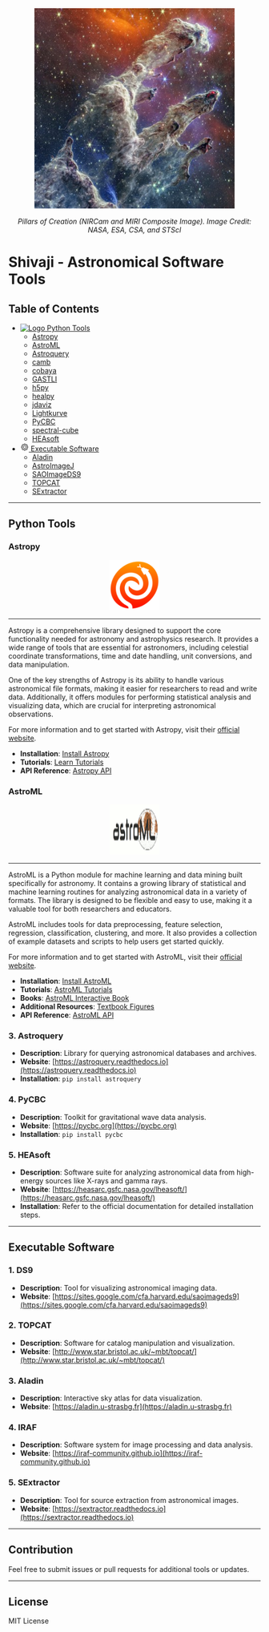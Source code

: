 <div align="center"><img src="./assets/img/jwst_pillar_ofcreation.jpg" width="400" height="400"></div>
<p align="center"><em>Pillars of Creation (NIRCam and MIRI Composite Image). Image Credit: NASA, ESA, CSA, and STScI</em></p>

# Shivaji - Astronomical Software Tools
## Table of Contents
- [<img src="./assets/img/pythonlogo.ico" alt="Logo" width="15" height="15"> Python Tools](#python-tools)
    - [Astropy](#astropy)
    - [AstroML](#AstroMl)
    - [Astroquery](#astroquery)
    - [camb](#camb)
    - [cobaya](#cobaya)
    - [GASTLI](#GASTLI)
    - [h5py](#h5py)
    - [healpy](#healpy)
    - [jdaviz](#jdaviz)
    - [Lightkurve](#lightkurve)
    - [PyCBC](#pycbc)
    - [spectral-cube](#spectral-cube)
    - [HEAsoft](#heasoft)
- [<img src="./assets/img/executable_icon.png" alt="Logo" width="17" height="17"> Executable Software](#executable-software)
   - [Aladin](#aladin)
   - [AstroImageJ](#AstroImageJ)
   - [SAOImageDS9](#SAOImageDS9)
   - [TOPCAT](#topcat)
   - [SExtractor](#sextractor)

---

## Python Tools

### Astropy
<div align="center"><img src="./assets/img/astropy_brandmark.png" width="100" height="100"></div>

----

Astropy is a comprehensive library designed to support the core functionality needed for astronomy and astrophysics research. It provides a wide range of tools that are essential for astronomers, including celestial coordinate transformations, time and date handling, unit conversions, and data manipulation. 

One of the key strengths of Astropy is its ability to handle various astronomical file formats, making it easier for researchers to read and write data. Additionally, it offers modules for performing statistical analysis and visualizing data, which are crucial for interpreting astronomical observations.

For more information and to get started with Astropy, visit their [official website](https://www.astropy.org).

- **Installation**: [Install Astropy](https://docs.astropy.org/en/stable/install.html#installing-astropy)
- **Tutorials**: [Learn Tutorials](https://learn.astropy.org/)
- **API Reference**: [Astropy API](https://docs.astropy.org/en/stable/index_user_docs.html)

### AstroML
<div align="center"><img src="./assets/img/astroml.gif" width="100" height="100"></div>

----

AstroML is a Python module for machine learning and data mining built specifically for astronomy. It contains a growing library of statistical and machine learning routines for analyzing astronomical data in a variety of formats. The library is designed to be flexible and easy to use, making it a valuable tool for both researchers and educators.

AstroML includes tools for data preprocessing, feature selection, regression, classification, clustering, and more. It also provides a collection of example datasets and scripts to help users get started quickly.

For more information and to get started with AstroML, visit their [official website](https://www.astroml.org).

- **Installation**: [Install AstroML](https://www.astroml.org/user_guide/installation.html)
- **Tutorials**: [AstroML Tutorials](https://www.astroml.org/examples/index.html)
- **Books**: [AstroML Interactive Book](https://www.astroml.org/astroML-notebooks/)
- **Additional Resources**: [Textbook Figures](https://www.astroml.org/book_figures/)
- **API Reference**: [AstroML API](https://www.astroml.org/modules/classes.html)

### 3. Astroquery
- **Description**: Library for querying astronomical databases and archives.
- **Website**: [https://astroquery.readthedocs.io](https://astroquery.readthedocs.io)
- **Installation**: `pip install astroquery`

### 4. PyCBC
- **Description**: Toolkit for gravitational wave data analysis.
- **Website**: [https://pycbc.org](https://pycbc.org)
- **Installation**: `pip install pycbc`

### 5. HEAsoft
- **Description**: Software suite for analyzing astronomical data from high-energy sources like X-rays and gamma rays.
- **Website**: [https://heasarc.gsfc.nasa.gov/lheasoft/](https://heasarc.gsfc.nasa.gov/lheasoft/)
- **Installation**: Refer to the official documentation for detailed installation steps.

---

## Executable Software

### 1. DS9
- **Description**: Tool for visualizing astronomical imaging data.
- **Website**: [https://sites.google.com/cfa.harvard.edu/saoimageds9](https://sites.google.com/cfa.harvard.edu/saoimageds9)

### 2. TOPCAT
- **Description**: Software for catalog manipulation and visualization.
- **Website**: [http://www.star.bristol.ac.uk/~mbt/topcat/](http://www.star.bristol.ac.uk/~mbt/topcat/)

### 3. Aladin
- **Description**: Interactive sky atlas for data visualization.
- **Website**: [https://aladin.u-strasbg.fr](https://aladin.u-strasbg.fr)

### 4. IRAF
- **Description**: Software system for image processing and data analysis.
- **Website**: [https://iraf-community.github.io](https://iraf-community.github.io)

### 5. SExtractor
- **Description**: Tool for source extraction from astronomical images.
- **Website**: [https://sextractor.readthedocs.io](https://sextractor.readthedocs.io)

---

## Contribution
Feel free to submit issues or pull requests for additional tools or updates.

---

## License
MIT License

